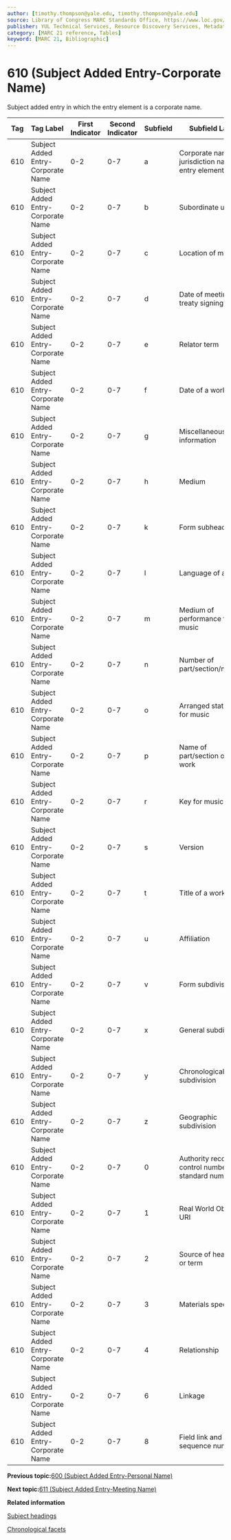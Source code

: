 ```yaml
---
author: [timothy.thompson@yale.edu, timothy.thompson@yale.edu]
source: Library of Congress MARC Standards Office, https://www.loc.gov/marc/bibliographic/bd610.html
publisher: YUL Technical Services, Resource Discovery Services, Metadata Services Unit
category: [MARC 21 reference, Tables]
keyword: [MARC 21, Bibliographic]
---
```


# 610 \(Subject Added Entry-Corporate Name\)

Subject added entry in which the entry element is a corporate name.

|Tag|Tag Label|First Indicator|Second Indicator|Subfield|Subfield Label|Repeatable|
|---|---------|---------------|----------------|--------|--------------|----------|
|610|Subject Added Entry-Corporate Name|0-2|0-7|a|Corporate name or jurisdiction name as entry element|F|
|610|Subject Added Entry-Corporate Name|0-2|0-7|b|Subordinate unit|T|
|610|Subject Added Entry-Corporate Name|0-2|0-7|c|Location of meeting|T|
|610|Subject Added Entry-Corporate Name|0-2|0-7|d|Date of meeting or treaty signing|T|
|610|Subject Added Entry-Corporate Name|0-2|0-7|e|Relator term|T|
|610|Subject Added Entry-Corporate Name|0-2|0-7|f|Date of a work|F|
|610|Subject Added Entry-Corporate Name|0-2|0-7|g|Miscellaneous information|T|
|610|Subject Added Entry-Corporate Name|0-2|0-7|h|Medium|F|
|610|Subject Added Entry-Corporate Name|0-2|0-7|k|Form subheading|T|
|610|Subject Added Entry-Corporate Name|0-2|0-7|l|Language of a work|F|
|610|Subject Added Entry-Corporate Name|0-2|0-7|m|Medium of performance for music|T|
|610|Subject Added Entry-Corporate Name|0-2|0-7|n|Number of part/section/meeting|T|
|610|Subject Added Entry-Corporate Name|0-2|0-7|o|Arranged statement for music|F|
|610|Subject Added Entry-Corporate Name|0-2|0-7|p|Name of part/section of a work|T|
|610|Subject Added Entry-Corporate Name|0-2|0-7|r|Key for music|F|
|610|Subject Added Entry-Corporate Name|0-2|0-7|s|Version|T|
|610|Subject Added Entry-Corporate Name|0-2|0-7|t|Title of a work|F|
|610|Subject Added Entry-Corporate Name|0-2|0-7|u|Affiliation|F|
|610|Subject Added Entry-Corporate Name|0-2|0-7|v|Form subdivision|T|
|610|Subject Added Entry-Corporate Name|0-2|0-7|x|General subdivision|T|
|610|Subject Added Entry-Corporate Name|0-2|0-7|y|Chronological subdivision|T|
|610|Subject Added Entry-Corporate Name|0-2|0-7|z|Geographic subdivision|T|
|610|Subject Added Entry-Corporate Name|0-2|0-7|0|Authority record control number or standard number|T|
|610|Subject Added Entry-Corporate Name|0-2|0-7|1|Real World Object URI|T|
|610|Subject Added Entry-Corporate Name|0-2|0-7|2|Source of heading or term|F|
|610|Subject Added Entry-Corporate Name|0-2|0-7|3|Materials specified|F|
|610|Subject Added Entry-Corporate Name|0-2|0-7|4|Relationship|T|
|610|Subject Added Entry-Corporate Name|0-2|0-7|6|Linkage|F|
|610|Subject Added Entry-Corporate Name|0-2|0-7|8|Field link and sequence number|T|

**Previous topic:**[600 \(Subject Added Entry-Personal Name\)](../tables/600_bib_table.md)

**Next topic:**[611 \(Subject Added Entry-Meeting Name\)](../tables/611_bib_table.md)

**Related information**  


[Subject headings](../tasks/concepts/subject_headings.md)

[Chronological facets](../tasks/events/chronological_facets.md)

